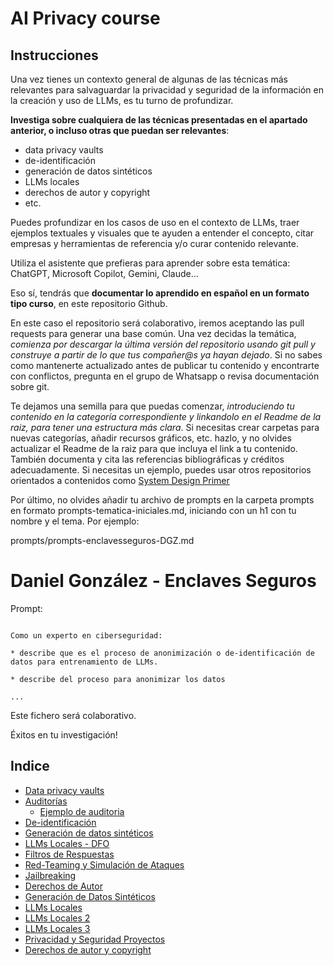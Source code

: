 # AI Privacy course

## Instrucciones

Una vez tienes un contexto general de algunas de las técnicas más relevantes para salvaguardar la privacidad y seguridad de la información en la creación y uso de LLMs, es tu turno de profundizar.

**Investiga sobre cualquiera de las técnicas presentadas en el apartado anterior, o incluso otras que puedan ser relevantes**:

- data privacy vaults
- de-identificación
- generación de datos sintéticos
- LLMs locales
- derechos de autor y copyright
- etc.

Puedes profundizar en los casos de uso en el contexto de LLMs, traer ejemplos textuales y visuales que te ayuden a entender el concepto, citar empresas y herramientas de referencia y/o curar contenido relevante.

Utiliza el asistente que prefieras para aprender sobre esta temática: ChatGPT, Microsoft Copilot, Gemini, Claude...

Eso sí, tendrás que **documentar lo aprendido en español en un formato tipo curso**, en este repositorio Github.

En este caso el repositorio será colaborativo, iremos aceptando las pull requests para generar una base común. Una vez decidas la temática, _comienza por descargar la última versión del repositorio usando git pull y construye a partir de lo que tus compañer@s ya hayan dejado_. Si no sabes como mantenerte actualizado antes de publicar tu contenido y encontrarte con conflictos, pregunta en el grupo de Whatsapp o revisa documentación sobre git.

Te dejamos una semilla para que puedas comenzar, _introduciendo tu contenido en la categoría correspondiente y linkandolo en el Readme de la raiz, para tener una estructura más clara_. Si necesitas crear carpetas para nuevas categorías, añadir recursos gráficos, etc. hazlo, y no olvides actualizar el Readme de la raiz para que incluya el link a tu contenido. También documenta y cita las referencias bibliográficas y créditos adecuadamente. Si necesitas un ejemplo, puedes usar otros repositorios orientados a contenidos como [System Design Primer](https://github.com/donnemartin/system-design-primer)

Por último, no olvides añadir tu archivo de prompts en la carpeta prompts en formato prompts-tematica-iniciales.md, iniciando con un h1 con tu nombre y el tema. Por ejemplo:

prompts/prompts-enclavesseguros-DGZ.md

# Daniel González - Enclaves Seguros

Prompt:

```

Como un experto en ciberseguridad:

* describe que es el proceso de anonimización o de-identificación de datos para entrenamiento de LLMs.

* describe del proceso para anonimizar los datos

...

```

Este fichero será colaborativo.

Éxitos en tu investigación!

## Indice

- [Data privacy vaults](data-privacy-vaults/README.md)
- [Auditorías](auditorias/README.md)
  - [Ejemplo de auditoria](auditorias/ejemplo_auditoria_Anthropic.md)
- [De-identificación](de-identificacion/README.md)
- [Generación de datos sintéticos](generacion_de_datos_sinteticos/README.md)
- [LLMs Locales - DFO](llms-locales-DFO/README.md)
- [Filtros de Respuestas](filtros-de-respuestas/README.md)
- [Red-Teaming y Simulación de Ataques](red-teaming/README.md)
- [Jailbreaking](jailbreaking/README.md)
- [Derechos de Autor](AI4Devs-Copyrights-&-Derechos-de-autor-MADV/README.md)
- [Generación de Datos Sintéticos](generacion_de_datos_sinteticos/README.md)
- [LLMs Locales](LLMs-locales/res/README.md)
- [LLMs Locales 2](llms-locales-DFO/README.md)
- [LLMs Locales 3](LLMs-LOCALES-TMS/LLMs-LOCALES/README.md)
- [Privacidad y Seguridad Proyectos](privacidad-seguridad-proyectos-tech/privacidad-seguridad-proyectos-tech.md)
- [Derechos de autor y copyright](Derechos_autor_Privacidad_AFR/README.md)
